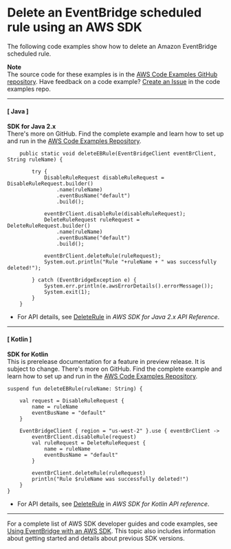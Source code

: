 # Delete an EventBridge scheduled rule using an AWS SDK<a name="example_eventbridge_DeleteRule_section"></a>

The following code examples show how to delete an Amazon EventBridge scheduled rule\.

**Note**  
The source code for these examples is in the [AWS Code Examples GitHub repository](https://github.com/awsdocs/aws-doc-sdk-examples)\. Have feedback on a code example? [Create an Issue](https://github.com/awsdocs/aws-doc-sdk-examples/issues/new/choose) in the code examples repo\. 

------
#### [ Java ]

**SDK for Java 2\.x**  
 There's more on GitHub\. Find the complete example and learn how to set up and run in the [AWS Code Examples Repository](https://github.com/awsdocs/aws-doc-sdk-examples/tree/main/javav2/example_code/eventbridge#readme)\. 
  

```
    public static void deleteEBRule(EventBridgeClient eventBrClient, String ruleName) {

        try {
            DisableRuleRequest disableRuleRequest = DisableRuleRequest.builder()
                .name(ruleName)
                .eventBusName("default")
                .build();

            eventBrClient.disableRule(disableRuleRequest);
            DeleteRuleRequest ruleRequest = DeleteRuleRequest.builder()
                .name(ruleName)
                .eventBusName("default")
                .build();

            eventBrClient.deleteRule(ruleRequest);
            System.out.println("Rule "+ruleName + " was successfully deleted!");

        } catch (EventBridgeException e) {
            System.err.println(e.awsErrorDetails().errorMessage());
            System.exit(1);
        }
    }
```
+  For API details, see [DeleteRule](https://docs.aws.amazon.com/goto/SdkForJavaV2/eventbridge-2015-10-07/DeleteRule) in *AWS SDK for Java 2\.x API Reference*\. 

------
#### [ Kotlin ]

**SDK for Kotlin**  
This is prerelease documentation for a feature in preview release\. It is subject to change\.
 There's more on GitHub\. Find the complete example and learn how to set up and run in the [AWS Code Examples Repository](https://github.com/awsdocs/aws-doc-sdk-examples/tree/main/kotlin/services/eventbridge#code-examples)\. 
  

```
suspend fun deleteEBRule(ruleName: String) {

    val request = DisableRuleRequest {
        name = ruleName
        eventBusName = "default"
    }

    EventBridgeClient { region = "us-west-2" }.use { eventBrClient ->
        eventBrClient.disableRule(request)
        val ruleRequest = DeleteRuleRequest {
            name = ruleName
            eventBusName = "default"
        }

        eventBrClient.deleteRule(ruleRequest)
        println("Rule $ruleName was successfully deleted!")
    }
}
```
+  For API details, see [DeleteRule](https://github.com/awslabs/aws-sdk-kotlin#generating-api-documentation) in *AWS SDK for Kotlin API reference*\. 

------

For a complete list of AWS SDK developer guides and code examples, see [Using EventBridge with an AWS SDK](sdk-general-information-section.md)\. This topic also includes information about getting started and details about previous SDK versions\.